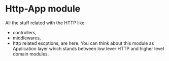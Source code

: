 # Http-App module

All the stuff related with the HTTP like:
* controllers,
* middlewares,
* http related excptions, 
are here.
You can think about this module as Application layer which stands between low lever HTTP and higher level domain modules.
